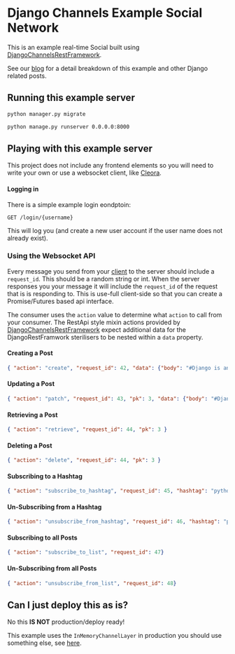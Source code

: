 # Django Channels Example Social Network

This is an example real-time Social built using [DjangoChannelsRestFramework](https://github.com/hishnash/djangochannelsrestframework).

See our [blog](https://lostmoa.com/blog/ARealtimeSocialNetworkExample/) for a detail breakdown of this example and other Django related posts.

## Running this example server

```bash
python manager.py migrate
```
```bash
python manage.py runserver 0.0.0.0:8000
```


## Playing with this example server

This project does not include any frontend elements so you will need to write your own or use a websocket client, like [Cleora](https://cleora.app).

#### Logging in

There is a simple example login eondptoin:
```HTTP
GET /login/{username}
```

This will log you (and create a new user account if the user name does not already exist). 

### Using the Websocket API

Every message you send from your [client](https://cleora.app) to the server should include a `request_id`. This should be a random string or int. When the server responses you your message it will include the `request_id` of the request that is is responding to. This is use-full client-side so that you can create a Promise/Futures based api interface.

The consumer uses the `action` value to determine what `action` to call from your consumer. The RestApi style mixin actions provided by [DjangoChannelsRestFramework](https://github.com/hishnash/djangochannelsrestframework) expect additional data for the DjangoRestFramwork sterilisers to be nested within a `data` property.    

#### Creating a Post

```JSON
{ "action": "create", "request_id": 42, "data": {"body": "#Django is an epic #Framework for #WedDevelopment"} }
```

#### Updating a Post

```JSON
{ "action": "patch", "request_id": 43, "pk": 3, "data": {"body": "#Django is an epic #Framework for #WedDevelopment"} }
```

#### Retrieving a Post

```JSON
{ "action": "retrieve", "request_id": 44, "pk": 3 }
```

#### Deleting a Post

```JSON
{ "action": "delete", "request_id": 44, "pk": 3 }
```

#### Subscribing to a Hashtag
```JSON
{ "action": "subscribe_to_hashtag", "request_id": 45, "hashtag": "python" }
```

#### Un-Subscribing from a Hashtag
```JSON
{ "action": "unsubscribe_from_hashtag", "request_id": 46, "hashtag": "python" }
```

#### Subscribing to all Posts
```JSON
{ "action": "subscribe_to_list", "request_id": 47}
```

#### Un-Subscribing from all Posts
```JSON
{ "action": "unsubscribe_from_list", "request_id": 48}
```


## Can I just deploy this as is?

No this **IS NOT** production/deploy ready!

This example uses the `InMemoryChannelLayer` in production you should use something else, see [here](djangochannelsrestframework).
